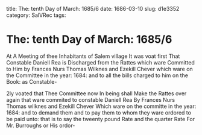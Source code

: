 title: The: tenth Day of March: 1685/6
date: 1686-03-10
slug: d1e3352
category: SalVRec
tags: 


<div markdown class="doc" id="d1e3352">


# The: tenth Day of March: 1685/6

At A Meeting of thee Inhabitants of Salem village It was voat first That Constable Daniell Rea is Discharged from the Rattes which ware Committed to Him by Frances Nurs Thomas Wilknes and Ezekill Chever which ware on the Committee in the year: 1684: and to all the bills charged to him on the Book: as Constable-

2ly voated that Thee Committee now In being shall Make the Rattes over again that ware commited to constable Daniell Rea By Frances Nurs Thomas wilknes and Ezekill Chever Which ware on the committe in the year: 1684: and to demand them and to pay them to whom they ware ordored to be paid unto: that is to say the tweenty pound Rate and the quarter Rate For Mr. Burroughs or His ordor-
</div>